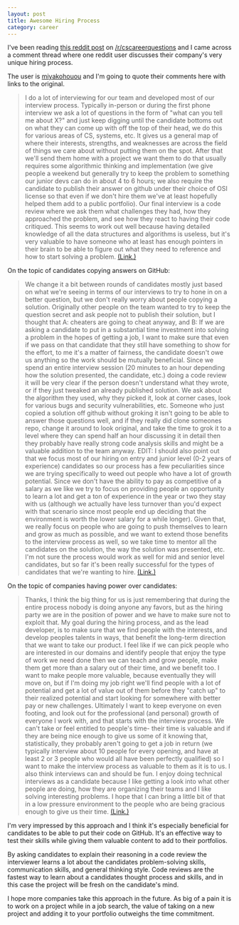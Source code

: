 ```yaml
---
layout: post
title: Awesome Hiring Process
category: career
---
```


I've been reading [this reddit post](https://www.reddit.com/r/cscareerquestions/comments/3i23iv/i_dont_remember_how_to_balance_a_damn_binary/) on [/r/cscareerquestions](https://www.reddit.com/r/cscareerquestions) and I came across a comment thread where one reddit user discusses their company's very unique hiring process.

The user is [miyakohouou](https://www.reddit.com/user/miyakohouou) and I'm going to quote their comments here with links to the original.

>I do a lot of interviewing for our team and developed most of our interview process. Typically in-person or during the first phone interview we ask a lot of questions in the form of "what can you tell me about X?" and just keep digging until the candidate bottoms out on what they can come up with off the top of their head, we do this for various areas of CS, systems, etc. It gives us a general map of where their interests, strengths, and weaknesses are across the field of things we care about without putting them on the spot. After that we'll send them home with a project we want them to do that usually requires some algorithmic thinking and implementation (we give people a weekend but generally try to keep the problem to something our junior devs can do in about 4 to 6 hours; we also require the candidate to publish their answer on github under their choice of OSI license so that even if we don't hire them we've at least hopefully helped them add to a public portfolio). Our final interview is a code review where we ask them what challenges they had, how they approached the problem, and see how they react to having their code critiqued.
>This seems to work out well because having detailed knowledge of all the data structures and algorithms is useless, but it's very valuable to have someone who at least has enough pointers in their brain to be able to figure out what they need to reference and how to start solving a problem.
>[(Link.)](https://www.reddit.com/r/cscareerquestions/comments/3i23iv/i_dont_remember_how_to_balance_a_damn_binary/cucqkiv)

On the topic of candidates copying answers on GitHub:

>We change it a bit between rounds of candidates mostly just based on what we're seeing in terms of our interviews to try to hone in on a better question, but we don't really worry about people copying a solution.
Originally other people on the team wanted to try to keep the question secret and ask people not to publish their solution, but I thought that A: cheaters are going to cheat anyway, and B: If we are asking a candidate to put in a substantial time investment into solving a problem in the hopes of getting a job, I want to make sure that even if we pass on that candidate that they still have something to show for the effort, to me it's a matter of fairness, the candidate doesn't owe us anything so the work should be mutually beneficial.
>Since we spend an entire interview session (20 minutes to an hour depending how the solution presented, the candidate, etc.) doing a code review it will be very clear if the person doesn't understand what they wrote, or if they just tweaked an already published solution. We ask about the algorithm they used, why they picked it, look at corner cases, look for various bugs and security vulnerabilities, etc. Someone who just copied a solution off github without groking it isn't going to be able to answer those questions well, and if they really did clone someones repo, change it around to look original, and take the time to grok it to a level where they can spend half an hour discussing it in detail then they probably have really strong code analysis skills and might be a valuable addition to the team anyway.
>EDIT: I should also point out that we focus most of our hiring on entry and junior level (0-2 years of experience) candidates so our process has a few peculiarities since we are trying specifically to weed out people who have a lot of growth potential. Since we don't have the ability to pay as competitive of a salary as we like we try to focus on providing people an opportunity to learn a lot and get a ton of experience in the year or two they stay with us (although we actually have less turnover than you'd expect with that scenario since most people end up deciding that the environment is worth the lower salary for a while longer). Given that, we really focus on people who are going to push themselves to learn and grow as much as possible, and we want to extend those benefits to the interview process as well, so we take time to mentor all the candidates on the solution, the way the solution was presented, etc. I'm not sure the process would work as well for mid and senior level candidates, but so far it's been really successful for the types of candidates that we're wanting to hire.
>[(Link.)](https://www.reddit.com/r/cscareerquestions/comments/3i23iv/i_dont_remember_how_to_balance_a_damn_binary/cucxpzw)

On the topic of companies having power over candidates:

>Thanks, I think the big thing for us is just remembering that during the entire process nobody is doing anyone any favors, but as the hiring party we are in the position of power and we have to make sure not to exploit that. My goal during the hiring process, and as the lead developer, is to make sure that we find people with the interests, and develop peoples talents in ways, that benefit the long-term direction that we want to take our product. I feel like if we can pick people who are interested in our domains and identify people that enjoy the type of work we need done then we can teach and grow people, make them get more than a salary out of their time, and we benefit too. I want to make people more valuable, because eventually they will move on, but if I'm doing my job right we'll find people with a lot of potential and get a lot of value out of them before they "catch up" to their realized potential and start looking for somewhere with better pay or new challenges.
>Ultimately I want to keep everyone on even footing, and look out for the professional (and personal) growth of everyone I work with, and that starts with the interview process. We can't take or feel entitled to people's time- their time is valuable and if they are being nice enough to give us some of it knowing that, statistically, they probably aren't going to get a job in return (we typically interview about 10 people for every opening, and have at least 2 or 3 people who would all have been perfectly qualified) so I want to make the interview process as valuable to them as it is to us. I also think interviews can and should be fun. I enjoy doing technical interviews as a candidate because I like getting a look into what other people are doing, how they are organizing their teams and I like solving interesting problems. I hope that I can bring a little bit of that in a low pressure environment to the people who are being gracious enough to give us their time.
>[(Link.)](https://www.reddit.com/r/cscareerquestions/comments/3i23iv/i_dont_remember_how_to_balance_a_damn_binary/cud74az)

I'm very impressed by this approach and I think it's especially beneficial for candidates to be able to put their code on GitHub. It's an effective way to test their skills while giving them valuable content to add to their portfolios.

By asking candidates to explain their reasoning in a code review the interviewer learns a lot about the candidates problem-solving skills, communication skills, and general thinking style. Code reviews are the fastest way to learn about a candidates thought process and skills, and in this case the project will be fresh on the candidate's mind.

I hope more companies take this approach in the future. As big of a pain it is to work on a project while in a job search, the value of taking on a new project and adding it to your portfolio outweighs the time commitment.